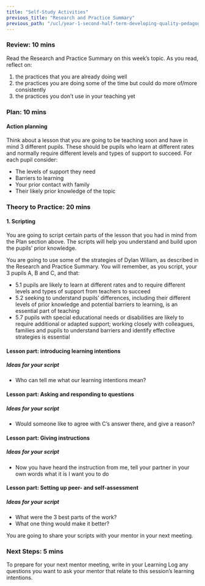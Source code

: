 ```yaml
---
title: "Self-Study Activities"
previous_title: "Research and Practice Summary"
previous_path: "/ucl/year-1-second-half-term-developing-quality-pedagogy-part-2/spring-week-2-ect-research-and-practice-summary"
---
```


### Review: 10 mins

Read the Research and Practice Summary on this week’s topic. As you read, reflect on:

1. the practices that you are already doing well
2. the practices you are doing some of the time but could do more of/more consistently
3. the practices you don’t use in your teaching yet

### Plan: 10 mins

#### Action planning

Think about a lesson that you are going to be teaching soon and have in mind 3 different pupils. These should be pupils who learn at different rates and normally require different levels and types of support to succeed. For each pupil consider:

- The levels of support they need
- Barriers to learning
- Your prior contact with family
- Their likely prior knowledge of the topic

### Theory to Practice: 20 mins

#### 1. Scripting

You are going to script certain parts of the lesson that you had in mind from the Plan section above. The scripts will help you understand and build upon the pupils’ prior knowledge.

You are going to use some of the strategies of Dylan Wiliam, as described in the Research and Practice Summary. You will remember, as you script, your 3 pupils A, B and C, and that:

- 5.1 pupils are likely to learn at different rates and to require different levels and types of support from teachers to succeed
- 5.2 seeking to understand pupils’ differences, including their different levels of prior knowledge and potential barriers to learning, is an essential part of teaching
- 5.7 pupils with special educational needs or disabilities are likely to require additional or adapted support; working closely with colleagues, families and pupils to understand barriers and identify effective strategies is essential

#### Lesson part: introducing learning intentions

##### Ideas for your script

- Who can tell me what our learning intentions mean?

#### Lesson part: Asking and responding to questions

##### Ideas for your script

- Would someone like to agree with C’s answer there, and give a reason?

#### Lesson part: Giving instructions

##### Ideas for your script

- Now you have heard the instruction from me, tell your partner in your own words what it is I want you to do

#### Lesson part: Setting up peer- and self-assessment

##### Ideas for your script

- What were the 3 best parts of the work?
- What one thing would make it better?

You are going to share your scripts with your mentor in your next meeting.

### Next Steps: 5 mins

To prepare for your next mentor meeting, write in your Learning Log any questions you want to ask your mentor that relate to this session’s learning intentions.
